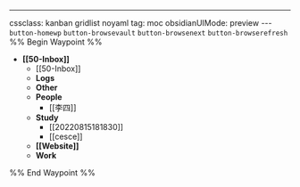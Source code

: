 ---
cssclass: kanban gridlist noyaml
tag: moc
obsidianUIMode: preview
--- `button-homewp`  `button-browsevault`  `button-browsenext` `button-browserefresh` 
%% Begin Waypoint %%
- **[[50-Inbox]]**
	- [[50-Inbox]]
	- **Logs**
	- **Other**
	- **People**
		- [[李四]]
	- **Study**
		- [[20220815181830]]
		- [[cesce]]
	- **[[Website]]**
	- **Work**

%% End Waypoint %%
